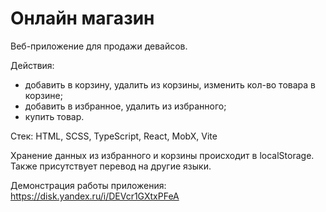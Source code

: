 # **Онлайн магазин**

Веб-приложение для продажи девайсов.

Действия: 
- добавить в корзину, удалить из корзины, изменить кол-во товара в корзине;
- добавить в избранное, удалить из избранного;
- купить товар.

Стек: HTML, SCSS, TypeScript, React, MobX, Vite

Хранение данных из избранного и корзины происходит в localStorage.
Также присутствует перевод на другие языки.

Демонстрация работы приложения: https://disk.yandex.ru/i/DEVcr1GXtxPFeA